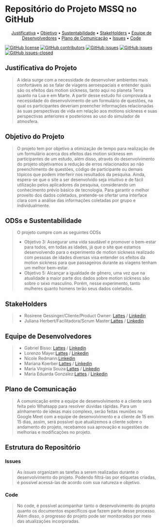 # Repositório do Projeto MSSQ no GitHub

<p align="center">
 <a href="#JustificativadoProjeto" text-decoration: none>Justificativa</a> •
 <a href="#ObjetivodoProjeto">Objetivo</a> • 
 <a href="#ODSs">Sustentabilidade</a> •
 <a href="#StakeHolders">StakeHolders</a> • 
 <a href="#EquipedeDesenvolvedores">Equipe de Desenvolvedores</a> • 
  <a href="#PlanodeComunicação">Plano de Comunicação</a> • 
 <a href="#Issues">Issues</a> • 
 <a href="#Code">Code</a>
</p>

[![GitHub license](https://img.shields.io/github/license/gabrielbisso/MSSQ.svg)](https://github.com/gabrielbisso/MSSQ/blob/main/LICENSE)
[![GitHub contributors](https://img.shields.io/github/contributors/gabrielbisso/MSSQ.svg)](https://github.com/gabrielbisso/MSSQ/graphs/contributors)
[![GitHub issues](https://badgen.net/github/issues/gabrielbisso/MSSQ/)](https://github.com/gabrielbisso/MSSQ/issues)
[![GitHub issues](https://img.shields.io/github/issues/gabrielbisso/MSSQ.svg)](https://github.com/gabrielbisso/MSSQ/issues)
[![GitHub issues-closed](https://img.shields.io/github/issues-closed/gabrielbisso/MSSQ.svg)](https://github.com/gabrielbisso/MSSQ/issues?q=is%3Aissue+is%3Aclosed)

<h2 id=JustificativadoProjeto>Justificativa do Projeto</h2>

> A ideia surge com a necessidade de desenvolver ambientes mais confortáveis ao se falar de viagens aeroespaciais e entender quais são os efeitos das motion sickness, tanto aqui no planeta Terra quanto na Lua e em Marte.  A partir desse estudo foi comprovada a necessidade do desenvolvimento de um formulário de questões, na qual os participantes deveriam preencher informações relacionadas às suas perspectivas de vida em relação aos motions sickness e suas perspectivas anteriores e posteriores ao uso do simulador de atmosfera.

<h2 id=ObjetivodoProjeto>Objetivo do Projeto</h2>

> O projeto tem por objetivo a otimização de tempo para realização de um formulário acerca dos efeitos das motion sickness em participantes de um estudo, além disso, através do desenvolvimento do projeto objetivamos a redução de erros relacionados ao não preenchimento de questões, código de participante ou demais tópicos que podem interferir nos resultados da pesquisa. Ainda, espera-se que o site a ser desenvolvido seja intuitivo e de fácil utilização pelos aplicadores da pesquisa, considerando um conhecimento prévio básico de tecnologia. Para garantir o melhor proveito dos dados coletados, pretende-se ofertar uma interface clara com a análise das informações coletadas por grupo e individualmente.

<h2 id=ODSs>ODSs e Sustentabilidade</h2>

> O projeto cumpre com as seguintes ODSs
> - Objetivo 3: Assegurar uma vida saudável e promover o bem-estar para todos, em todas as idades, já que o site que estamos desenvolvendo para o experimento de motion sickness realizado com pessoas de idades diversas visa entender os efeitos da motion sickness para que passageiros durante as viagens tenham um melhor bem-estar.
> - Objetivo 5:  Alcançar a igualdade de gênero, uma vez que na atualidade a maior parte dos dados sobre motion sickness são sobre o sexo masculino. Porém, nesse experimento, tanto mulheres quanto homens terão seus dados coletados. 

<h2 id=StakeHolders>StakeHolders</h2>

> - Rosirene Gessinger/Cliente/Product Owner: [Lattes](http://lattes.cnpq.br/5099430297454399) / [Linkedin](https://www.linkedin.com/in/rosirene-gessinger-8a0921145/) 
> - Juliana Herbert/Facilitadora/Scrum Master:[Lattes](http://lattes.cnpq.br/7180951922379856) / [Linkedin](https://www.linkedin.com/in/julianaherbert/)

<h2 id=EquipedeDesenvolvedores>Equipe de Desenvolvedores</h2>

> - Gabriel Bisso: [Lattes](http://lattes.cnpq.br/3894471696605510) / [Linkedin](https://www.linkedin.com/in/gabriel-bisso-b28b68272/) 
> - Lorenzo Mayer:[Lattes](http://lattes.cnpq.br/8933469043046812) / [Linkedin](https://www.linkedin.com/in/lorenzomayers/)
> - Nicole Redmann:[Linkedin](https://www.linkedin.com/in/nicole-reidel-redmann-520328274/) 
> - Mariana Koerber:[Lattes](http://lattes.cnpq.br/2780488877714917) / [Linkedin](https://www.linkedin.com/in/marianakoerber/)
> - Maria Virginia Souza:[Lattes](http://lattes.cnpq.br/2220041455052899) / [Linkedin](https://www.linkedin.com/in/maria-virginia-souza-5581b2263/)
> - Maria Eduarda Gonzalez:[Lattes](http://lattes.cnpq.br/5611144317721014) / [Linkedin](https://www.linkedin.com/in/meagonzalez/)

<h2 id=Plano de Comunicação>Plano de Comunicação</h2>

> A comunicação entre a equipe de desenvolvimento e a cliente será feita pelo Whatsapp para resolver dúvidas rápidas. Para um alinhamento de ideias mais complexo, serão feitas reuniões no Google Meet com a equipe de desenvolvimento e a cliente de 15 em 15 dias, assim, será possível que atualizemos a cliente sobre o andamento do projeto, recebamos sua aprovação e sugestões de melhorias e modificações no projeto. 


## Estrutura do Repositório

<h3 id=Issues>Issues</h3>

> As *issues* organizam as tarefas a serem realizadas durante o desenvolvimento do projeto. Podendo filtrá-las por etiquetas criadas, é possível acessá-las de acordo com sua natureza e objetivo.

<h3 id=Code>Code</h3>

> No code, é possível acompanhar tanto o desenvolvimento do projeto quanto os documentos específicos que fazem parte desse processo. Além disso, o progresso do projeto pode ser monitorados por meio das atualizações incorporadas.
